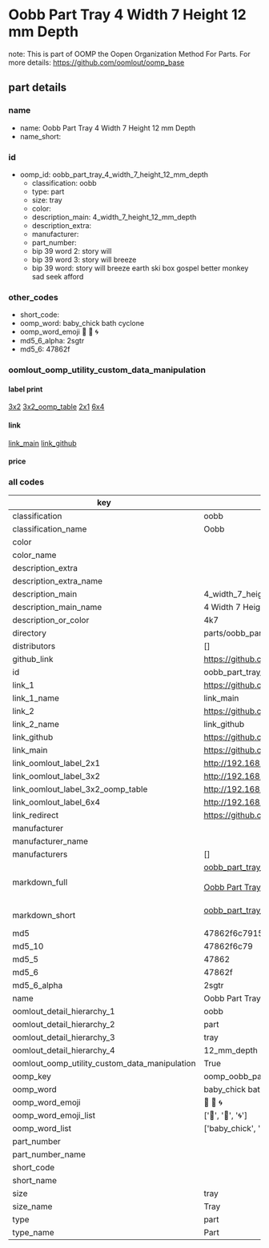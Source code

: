 # Oobb Part Tray 4 Width 7 Height 12 mm Depth  

note: This is part of OOMP the Oopen Organization Method For Parts. For more details: https://github.com/oomlout/oomp_base

##  part details
  







### name
* name: Oobb Part Tray 4 Width 7 Height 12 mm Depth
* name_short: 
### id
* oomp_id: oobb_part_tray_4_width_7_height_12_mm_depth
  * classification: oobb
  * type: part
  * size: tray
  * color: 
  * description_main: 4_width_7_height_12_mm_depth
  * description_extra: 
  * manufacturer: 
  * part_number: 
  * bip 39 word 2: story will
  * bip 39 word 3: story will breeze
  * bip 39 word: story will breeze earth ski box gospel better monkey sad seek afford

### other_codes
* short_code: 
* oomp_word: baby_chick bath cyclone
* oomp_word_emoji :baby_chick: :bath: :cyclone:
* md5_6_alpha: 2sgtr
* md5_6: 47862f






### oomlout_oomp_utility_custom_data_manipulation
#### label print
[3x2](http://192.168.1.245:1112/?label=oomp%202sgtr)
[3x2_oomp_table](http://192.168.1.108:1112/?label=oomp%202sgtr)
[2x1](http://192.168.1.242:1112/?label=oomp%202sgtr)
[6x4](http://192.168.1.55:1112/?label=oomp%202sgtr)    

#### link

[link_main](https://github.com/oomlout/oomlout_oomp_version_1_messy/tree/main/parts/oobb_part_tray_4_width_7_height_12_mm_depth) [link_github](https://github.com/oomlout/oomlout_oomp_version_1_messy/tree/main/parts/oobb_part_tray_4_width_7_height_12_mm_depth)                             

#### price







### all codes 
| key | value |  
| --- | --- |  
| classification | oobb |  
| classification_name | Oobb |  
| color |  |  
| color_name |  |  
| description_extra |  |  
| description_extra_name |  |  
| description_main | 4_width_7_height_12_mm_depth |  
| description_main_name | 4 Width 7 Height 12 mm Depth |  
| description_or_color | 4k7 |  
| directory | parts/oobb_part_tray_4_width_7_height_12_mm_depth |  
| distributors | [] |  
| github_link | https://github.com/oomlout/oomlout_oomp_part_src/tree/main/parts/oobb_part_tray_4_width_7_height_12_mm_depth |  
| id | oobb_part_tray_4_width_7_height_12_mm_depth |  
| link_1 | https://github.com/oomlout/oomlout_oomp_version_1_messy/tree/main/parts/oobb_part_tray_4_width_7_height_12_mm_depth |  
| link_1_name | link_main |  
| link_2 | https://github.com/oomlout/oomlout_oomp_version_1_messy/tree/main/parts/oobb_part_tray_4_width_7_height_12_mm_depth |  
| link_2_name | link_github |  
| link_github | https://github.com/oomlout/oomlout_oomp_version_1_messy/tree/main/parts/oobb_part_tray_4_width_7_height_12_mm_depth |  
| link_main | https://github.com/oomlout/oomlout_oomp_version_1_messy/tree/main/parts/oobb_part_tray_4_width_7_height_12_mm_depth |  
| link_oomlout_label_2x1 | http://192.168.1.242:1112/?label=oomp%202sgtr |  
| link_oomlout_label_3x2 | http://192.168.1.245:1112/?label=oomp%202sgtr |  
| link_oomlout_label_3x2_oomp_table | http://192.168.1.108:1112/?label=oomp%202sgtr |  
| link_oomlout_label_6x4 | http://192.168.1.55:1112/?label=oomp%202sgtr |  
| link_redirect | https://github.com/oomlout/oomlout_oomp_version_1_messy/tree/main/parts/oobb_part_tray_4_width_7_height_12_mm_depth |  
| manufacturer |  |  
| manufacturer_name |  |  
| manufacturers | [] |  
| markdown_full | [oobb_part_tray_4_width_7_height_12_mm_depth](none)<br>[](none)<br>[Oobb Part Tray 4 Width 7 Height 12 Mm Depth](none)<br><br> |  
| markdown_short | [oobb_part_tray_4_width_7_height_12_mm_depth](none)<br><br> |  
| md5 | 47862f6c79158c986a652456373eceb4 |  
| md5_10 | 47862f6c79 |  
| md5_5 | 47862 |  
| md5_6 | 47862f |  
| md5_6_alpha | 2sgtr |  
| name | Oobb Part Tray 4 Width 7 Height 12 mm Depth |  
| oomlout_detail_hierarchy_1 | oobb |  
| oomlout_detail_hierarchy_2 | part |  
| oomlout_detail_hierarchy_3 | tray |  
| oomlout_detail_hierarchy_4 | 12_mm_depth |  
| oomlout_oomp_utility_custom_data_manipulation | True |  
| oomp_key | oomp_oobb_part_tray_4_width_7_height_12_mm_depth |  
| oomp_word | baby_chick bath cyclone |  
| oomp_word_emoji | :baby_chick: :bath: :cyclone: |  
| oomp_word_emoji_list | [':baby_chick:', ':bath:', ':cyclone:'] |  
| oomp_word_list | ['baby_chick', 'bath', 'cyclone'] |  
| part_number |  |  
| part_number_name |  |  
| short_code |  |  
| short_name |  |  
| size | tray |  
| size_name | Tray |  
| type | part |  
| type_name | Part |  
